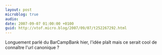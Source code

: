 ```yaml
---
layout: post
microblog: true
audio: 
date: 2007-09-07 01:00:00 +0100
guid: http://xtof.micro.blog/2007/09/07/t252267292.html
---
```

Longuement parlé du BarCampBank hier, l'idée plaît mais ce serait cool de connaître l'url canonique ?
